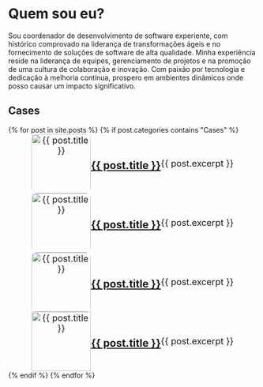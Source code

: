 # Quem sou eu?

Sou coordenador de desenvolvimento de software experiente, com histórico comprovado na liderança de transformações ágeis e no fornecimento de soluções de software de alta qualidade. Minha experiência reside na liderança de equipes, gerenciamento de projetos e na promoção de uma cultura de colaboração e inovação. Com paixão por tecnologia e dedicação à melhoria contínua, prospero em ambientes dinâmicos onde posso causar um impacto significativo.

## Cases

<!-- Link Swiper's CSS -->
<link rel="stylesheet" href="https://cdn.jsdelivr.net/npm/swiper@11/swiper-bundle.min.css" />
<!-- Demo styles -->
<style>
    html,
    body {
      position: relative;
      height: 100%;
    }

    body {
      font-family: Helvetica Neue, Helvetica, Arial, sans-serif;
      font-size: 14px;
      color: #000;
      margin: 0;
      padding: 0;
    }

    .swiper {
      width: 100%;
      height: 100%;
    }

    .swiper-slide {
      text-align: center;
      font-size: 18px;
      display: flex;
      justify-content: center;
      align-items: center;
    }

    .swiper-slide img {
      display: block;
      width: 100%;
      height: 100%;
      object-fit: cover;
    }
</style>
<!-- Swiper -->

<div class="swiper mySwiper">
    <div class="swiper-wrapper">
        {% for post in site.posts %}
        {% if post.categories contains "Cases" %}
            <div class="swiper-slide">
                <img src="{{ post.thumbnail }}" alt="{{ post.title }}" style="width: 120px; height: 120px; border-radius: 8%;" />
                <h3><a href="{{ post.url }}">{{ post.title }}</a></h3>
                {{ post.excerpt }}
            </div>
            <div class="swiper-slide">
                <img src="{{ post.thumbnail }}" alt="{{ post.title }}" style="width: 120px; height: 120px; border-radius: 8%;" />
                <h3><a href="{{ post.url }}">{{ post.title }}</a></h3>
                {{ post.excerpt }}
            </div>
            <div class="swiper-slide">
                <img src="{{ post.thumbnail }}" alt="{{ post.title }}" style="width: 120px; height: 120px; border-radius: 8%;" />
                <h3><a href="{{ post.url }}">{{ post.title }}</a></h3>
                {{ post.excerpt }}
            </div>
            <div class="swiper-slide border-radius: 8%;">
                <img src="{{ post.thumbnail }}" alt="{{ post.title }}" style="width: 120px; height: 120px;" />
                <h3><a href="{{ post.url }}">{{ post.title }}</a></h3>
                {{ post.excerpt }}
            </div>
        {% endif %}
        {% endfor %}
    </div>
    <div class="swiper-button-next"></div>
    <div class="swiper-button-prev"></div>
    <div class="swiper-pagination"></div>
</div>
<!-- Swiper JS -->
<script src="https://cdn.jsdelivr.net/npm/swiper@11/swiper-bundle.min.js"></script>
<!-- Initialize Swiper -->
<script>
    var swiper = new Swiper(".mySwiper", {
        spaceBetween: 30,
        centeredSlides: true,
        autoplay: {
            delay: 5000,
            disableOnInteraction: false,
        },
        pagination: {
            el: ".swiper-pagination",
            clickable: true,
        },
        navigation: {
            nextEl: ".swiper-button-next",
            prevEl: ".swiper-button-prev",
        },
    });
</script>
